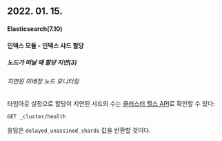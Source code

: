 ## 2022. 01. 15.

#### Elasticsearch(7.10)

#### 인덱스 모듈 - 인덱스 샤드 할당

##### 노드가 떠날 때 할당 지연(3)

###### 지연된 미배정 노드 모니터링

타임아웃 설정으로 할당이 지연된 샤드의 수는 [클러스터 헬스  API][cluster-health-api]로 확인할 수 있다:

```http
GET _cluster/health
```

응답은 `delayed_unassined_shards` 값을 반환할 것이다.



[cluster-health-api]: https://www.elastic.co/guide/en/elasticsearch/reference/7.10/cluster-health.html